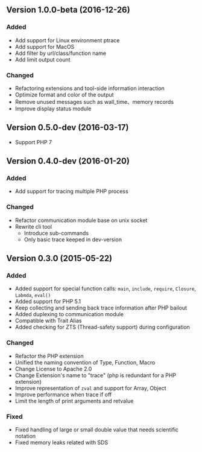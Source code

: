 Version 1.0.0-beta (2016-12-26)
------------------------------

### Added

- Add support for Linux environment ptrace
- Add support for MacOS
- Add filter by url/class/function name
- Add limit output count

### Changed

- Refactoring extensions and tool-side information interaction
- Optimize format and color of the output
- Remove unused messages such as wall_time、memory records
- Improve display status module

Version 0.5.0-dev (2016-03-17)
------------------------------

- Support PHP 7

Version 0.4.0-dev (2016-01-20)
------------------------------

### Added

- Add support for tracing multiple PHP process

### Changed

- Refactor communication module base on unix socket
- Rewrite cli tool
    - Introduce sub-commands
    - Only basic trace keeped in dev-version


Version 0.3.0 (2015-05-22)
------------------------------

### Added

- Added support for special function calls: `main`, `include`, `require`, `Closure`, `Labmda`, `eval()`
- Added support for PHP 5.1
- Keep collecting and sending back trace information after PHP bailout
- Added duplexing to communication module
- Compatible with Trait Alias
- Added checking for ZTS (Thread-safety support) during configuration

### Changed

- Refactor the PHP extension
- Unified the naming convention of Type, Function, Macro
- Change License to Apache 2.0
- Change Extension's name to "trace" (php is redundant for a PHP extension)
- Improve representation of `zval` and support for Array, Object
- Improve performance when trace if off
- Limit the length of print arguments and retvalue

### Fixed

- Fixed handling of large or small double value that needs scientific notation
- Fixed memory leaks related with SDS
